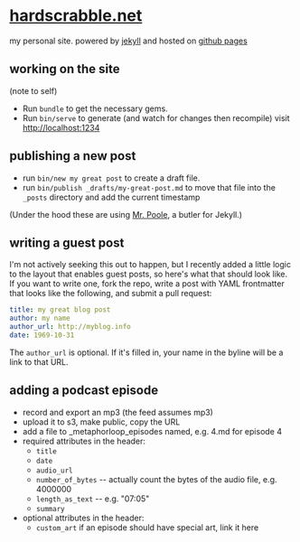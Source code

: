 # [hardscrabble.net](http://hardscrabble.net)

my personal site. powered by [jekyll](http://jekyllrb.com/) and hosted on
[github pages](http://pages.github.com/)

## working on the site

(note to self)

* Run `bundle` to get the necessary gems.
* Run `bin/serve` to generate (and watch for changes then recompile) visit <http://localhost:1234>

## publishing a new post

* run `bin/new my great post` to create a draft file.
* run `bin/publish _drafts/my-great-post.md` to move that file into the `_posts`
directory and add the current timestamp

(Under the hood these are using [Mr. Poole][poole], a butler for Jekyll.)

[poole]: https://github.com/mmcclimon/mr_poole

## writing a guest post

I'm not actively seeking this out to happen, but I recently added a little logic
to the layout that enables guest posts, so here's what that should look like. If
you want to write one, fork the repo, write a post with YAML frontmatter that
looks like the following, and submit a pull request:

```yaml
title: my great blog post
author: my name
author_url: http://myblog.info
date: 1969-10-31
```

The `author_url` is optional. If it's filled in, your name in the byline will be
a link to that URL.

## adding a podcast episode

* record and export an mp3 (the feed assumes mp3)
* upload it to s3, make public, copy the URL
* add a file to _metaphorloop_episodes named, e.g. 4.md for episode 4
* required attributes in the header:
  * `title`
  * `date`
  * `audio_url`
  * `number_of_bytes` -- actually count the bytes of the audio file, e.g. 4000000
  * `length_as_text` -- e.g. "07:05"
  * `summary`
* optional attributes in the header:
  * `custom_art` if an episode should have special art, link it here

